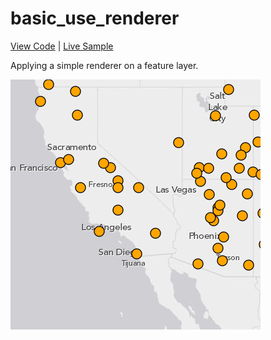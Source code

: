 # basic_use_renderer

[View Code](index.html) | [Live Sample](https://esri.github.io/visualization-js/basic_use_renderer)

Applying a simple renderer on a feature layer.

[![](thumbnail.png)](https://esri.github.io/visualization-js/basic_use_renderer)
